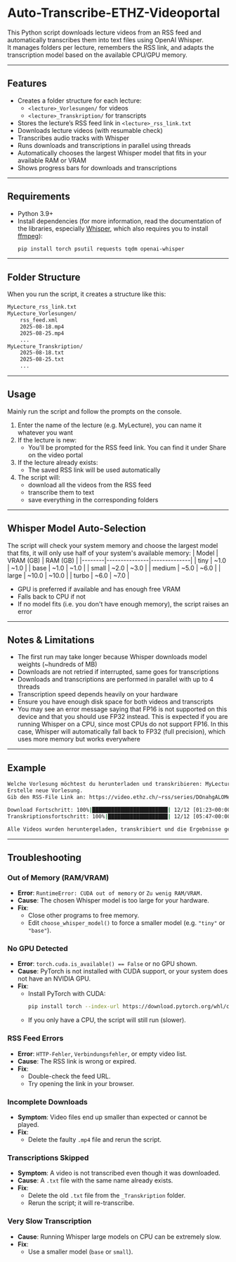# Auto-Transcribe-ETHZ-Videoportal
This Python script downloads lecture videos from an RSS feed and automatically transcribes them into text files using OpenAI Whisper.  
It manages folders per lecture, remembers the RSS link, and adapts the transcription model based on the available CPU/GPU memory.

---

## Features

- Creates a folder structure for each lecture:
  - `<lecture>_Vorlesungen/` for videos
  - `<lecture>_Transkription/` for transcripts
- Stores the lecture’s RSS feed link in `<lecture>_rss_link.txt`
- Downloads lecture videos (with resumable check)
- Transcribes audio tracks with Whisper
- Runs downloads and transcriptions in parallel using threads
- Automatically chooses the largest Whisper model that fits in your available RAM or VRAM
- Shows progress bars for downloads and transcriptions

---

## Requirements

- Python 3.9+
- Install dependencies (for more information, read the documentation of the libraries, especially [Whisper](https://github.com/openai/whisper), which also requires you to install [ffmpeg](https://ffmpeg.org)):
  ```bash
  pip install torch psutil requests tqdm openai-whisper
  ```
---

## Folder Structure
When you run the script, it creates a structure like this:
```bash
MyLecture_rss_link.txt
MyLecture_Vorlesungen/
    rss_feed.xml
    2025-08-18.mp4
    2025-08-25.mp4
    ...
MyLecture_Transkription/
    2025-08-18.txt
    2025-08-25.txt
    ...
```

---

## Usage
Mainly run the script and follow the prompts on the console. 
1. Enter the name of the lecture (e.g. MyLecture), you can name it whatever you want
2. If the lecture is new:
   - You'll be prompted for the RSS feed link. You can find it under Share on the video portal
3. If the lecture already exists:
   - The saved RSS link will be used automatically
4. The script will:
   - download all the videos from the RSS feed
   - transcribe them to text
   - save everything in the corresponding folders

---

## Whisper Model Auto-Selection
The script will check your system memory and choose the largest model that fits, it will only use half of your system's available memory:
| Model  | VRAM (GB) | RAM (GB) |
|--------|---------------|--------------|
| tiny   | ~1.0           | ~1.0          |
| base   | ~1.0           | ~1.0          |
| small  | ~2.0           | ~3.0          |
| medium | ~5.0           | ~6.0          |
| large  | ~10.0          | ~10.0         |
| turbo  | ~6.0           | ~7.0          |
- GPU is preferred if available and has enough free VRAM
- Falls back to CPU if not
- If no model fits (i.e. you don't have enough memory), the script raises an error

---

## Notes & Limitations
- The first run may take longer because Whisper downloads model weights (~hundreds of MB)
- Downloads are not retried if interrupted, same goes for transcriptions
- Downloads and transcriptions are performed in parallel with up to 4 threads
- Transcription speed depends heavily on your hardware
- Ensure you have enough disk space for both videos and transcripts
- You may see an error message saying that FP16 is not supported on this device and that you should use FP32 instead. This is expected if you are running Whisper on a CPU, since most CPUs do not support FP16. In this case, Whisper will automatically fall back to FP32 (full precision), which uses more memory but works everywhere

---

## Example

```bash
Welche Vorlesung möchtest du herunterladen und transkribieren: MyLecture
Erstelle neue Vorlesung.
Gib den RSS-File Link an: https://video.ethz.ch/~rss/series/DOnahgALOMe

Download Fortschritt: 100%|████████████████████████| 12/12 [01:23<00:00,  6.42s/Video]
Transkriptionsfortschritt: 100%|███████████████████| 12/12 [05:47<00:00, 28.94s/Video]

Alle Videos wurden heruntergeladen, transkribiert und die Ergebnisse gespeichert.
```

---
## Troubleshooting

### Out of Memory (RAM/VRAM)
- **Error**: `RuntimeError: CUDA out of memory` or `Zu wenig RAM/VRAM.`
- **Cause**: The chosen Whisper model is too large for your hardware.
- **Fix**:
  - Close other programs to free memory.
  - Edit `choose_whisper_model()` to force a smaller model (e.g. `"tiny"` or `"base"`).

### No GPU Detected
- **Error**: `torch.cuda.is_available() == False` or no GPU shown.
- **Cause**: PyTorch is not installed with CUDA support, or your system does not have an NVIDIA GPU.
- **Fix**:
  - Install PyTorch with CUDA:  
    ```bash
    pip install torch --index-url https://download.pytorch.org/whl/cu129 # adjust version
    ```
  - If you only have a CPU, the script will still run (slower).

### RSS Feed Errors
- **Error**: `HTTP-Fehler`, `Verbindungsfehler`, or empty video list.
- **Cause**: The RSS link is wrong or expired.
- **Fix**:
  - Double-check the feed URL.
  - Try opening the link in your browser.

### Incomplete Downloads
- **Symptom**: Video files end up smaller than expected or cannot be played.
- **Fix**:
  - Delete the faulty `.mp4` file and rerun the script.

### Transcriptions Skipped
- **Symptom**: A video is not transcribed even though it was downloaded.
- **Cause**: A `.txt` file with the same name already exists.
- **Fix**:
  - Delete the old `.txt` file from the `_Transkription` folder.
  - Rerun the script; it will re-transcribe.

### Very Slow Transcription
- **Cause**: Running Whisper large models on CPU can be extremely slow.
- **Fix**:
  - Use a smaller model (`base` or `small`).
